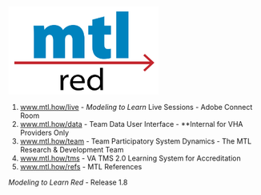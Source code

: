 [<img src = "https://github.com/lzim/teampsd/blob/master/resources/logos/mtl_how_red.png"
     height = "175" width = "300">](https://github.com/lzim/mtl) 

1. www.mtl.how/live - _Modeling to Learn_ Live Sessions - Adobe Connect Room
2. www.mtl.how/data - Team Data User Interface - **Internal for VHA Providers Only
3. www.mtl.how/team - Team Participatory System Dynamics - The MTL Research & Development Team
4. www.mtl.how/tms - VA TMS 2.0 Learning System for Accreditation
5. www.mtl.how/refs - MTL References 


*Modeling to Learn Red* - Release 1.8
